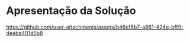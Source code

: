# Apresentação da Solução




https://github.com/user-attachments/assets/b46ef8b7-a861-424e-bff9-deeba401d5b8

